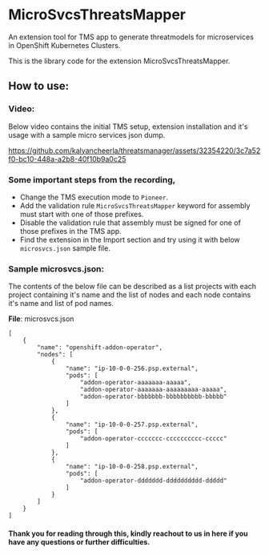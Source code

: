 # MicroSvcsThreatsMapper
An extension tool for TMS app to generate threatmodels for microservices in OpenShift Kubernetes Clusters.

This is the library code for the extension MicroSvcsThreatsMapper.

## How to use:

### Video:

Below video contains the initial TMS setup, extension installation and it's usage with a sample micro services json dump.

https://github.com/kalyancheerla/threatsmanager/assets/32354220/3c7a52f0-bc10-448a-a2b8-40f10b9a0c25

### Some important steps from the recording,
* Change the TMS execution mode to `Pioneer`.
* Add the validation rule `MicroSvcsThreatsMapper` keyword for assembly must start with one of those prefixes.
* Disable the validation rule that assembly must be signed for one of those prefixes in the TMS app.
* Find the extension in the Import section and try using it with below `microsvcs.json` sample file.

### Sample microsvcs.json:
The contents of the below file can be described as a list projects with each project containing it's name and the list of nodes and each node contains it's name and list of pod names.

**File**: microsvcs.json
```
[
    {
        "name": "openshift-addon-operator",
        "nodes": [
            {
                "name": "ip-10-0-0-256.psp.external",
                "pods": [
                    "addon-operator-aaaaaaa-aaaaa",
                    "addon-operator-aaaaaaa-aaaaaaaaa-aaaaa",
                    "addon-operator-bbbbbbb-bbbbbbbbbb-bbbbb"
                ]
            },
            {
                "name": "ip-10-0-0-257.psp.external",
                "pods": [
                    "addon-operator-ccccccc-cccccccccc-ccccc"
                ]
            },
            {
                "name": "ip-10-0-0-258.psp.external",
                "pods": [
                    "addon-operator-ddddddd-dddddddddd-ddddd"
                ]
            }
        ]
    }
]
```

#### Thank you for reading through this, kindly reachout to us in here if you have any questions or further difficulties.
